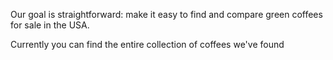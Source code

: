 
Our goal is straightforward: make it easy to find and compare green coffees for sale in the USA.

Currently you can find the entire collection of coffees we've found